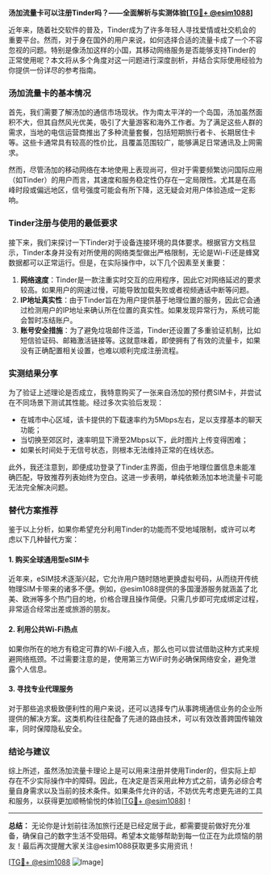 **汤加流量卡可以注册Tinder吗？——全面解析与实测体验[[TG💪+ @esim1088](https://t.me/s/esim1088)]**

近年来，随着社交软件的普及，Tinder成为了许多年轻人寻找爱情或社交机会的重要平台。然而，对于身在国外的用户来说，如何选择合适的流量卡成了一个不容忽视的问题。特别是像汤加这样的小国，其移动网络服务是否能够支持Tinder的正常使用呢？本文将从多个角度对这一问题进行深度剖析，并结合实际使用经验为你提供一份详尽的参考指南。

### 汤加流量卡的基本情况

首先，我们需要了解汤加的通信市场现状。作为南太平洋的一个岛国，汤加虽然面积不大，但其自然风光优美，吸引了大量游客和海外工作者。为了满足这些人群的需求，当地的电信运营商推出了多种流量套餐，包括短期旅行者卡、长期居住卡等。这些卡通常具有较高的性价比，且覆盖范围较广，能够满足日常通讯及上网需求。

然而，尽管汤加的移动网络在本地使用上表现尚可，但对于需要频繁访问国际应用（如Tinder）的用户而言，其速度和服务稳定性仍存在一定局限性。尤其是在高峰时段或偏远地区，信号强度可能会有所下降，这无疑会对用户体验造成一定影响。

### Tinder注册与使用的最低要求

接下来，我们来探讨一下Tinder对于设备连接环境的具体要求。根据官方文档显示，Tinder本身并没有对所使用的网络类型做出严格限制，无论是Wi-Fi还是蜂窝数据都可以正常运行。但是，在实际操作中，以下几个因素至关重要：

1. **网络速度**：Tinder是一款注重实时交互的应用程序，因此它对网络延迟的要求较高。如果用户的网速过慢，可能导致加载失败或者视频通话中断等问题。
2. **IP地址真实性**：由于Tinder旨在为用户提供基于地理位置的服务，因此它会通过检测用户的IP地址来确认所在位置的真实性。如果发现异常行为，系统可能会暂时冻结账户。
3. **账号安全措施**：为了避免垃圾邮件泛滥，Tinder还设置了多重验证机制，比如短信验证码、邮箱激活链接等。这就意味着，即使拥有了有效的流量卡，如果没有正确配置相关设置，也难以顺利完成注册流程。

### 实测结果分享

为了验证上述理论是否成立，我特意购买了一张来自汤加的预付费SIM卡，并尝试在不同场景下测试其性能。经过多次实验后发现：

- 在城市中心区域，该卡提供的下载速率约为5Mbps左右，足以支撑基本的聊天功能；
- 当切换至郊区时，速率明显下滑至2Mbps以下，此时图片上传变得困难；
- 如果长时间处于无信号状态，则根本无法维持正常的在线状态。

此外，我还注意到，即便成功登录了Tinder主界面，但由于地理位置信息未能准确匹配，导致推荐列表始终为空白。这进一步表明，单纯依赖汤加本地流量卡可能无法完全解决问题。

### 替代方案推荐

鉴于以上分析，如果你希望充分利用Tinder的功能而不受地域限制，或许可以考虑以下几种替代方案：

#### 1. 购买全球通用型eSIM卡
近年来，eSIM技术逐渐兴起，它允许用户随时随地更换虚拟号码，从而绕开传统物理SIM卡带来的诸多不便。例如，@esim1088提供的多国漫游服务就涵盖了北美、欧洲等多个热门目的地，价格合理且操作简便。只需几步即可完成绑定过程，非常适合经常出差或旅游的朋友。

#### 2. 利用公共Wi-Fi热点
如果你所在的地方有稳定可靠的Wi-Fi接入点，那么也可以尝试借助这种方式来规避网络瓶颈。不过需要注意的是，使用第三方WiFi时务必确保网络安全，避免泄露个人信息。

#### 3. 寻找专业代理服务
对于那些追求极致便利性的用户来说，还可以选择专门从事跨境通信业务的企业所提供的解决方案。这类机构往往配备了先进的路由技术，可以有效改善跨国传输效率，同时保障隐私安全。

### 结论与建议

综上所述，虽然汤加流量卡理论上是可以用来注册并使用Tinder的，但实际上却存在不少实际操作中的障碍。因此，在决定是否采用此种方式之前，请务必综合考量自身需求以及当前的技术条件。如果条件允许的话，不妨优先考虑更先进的工具和服务，以获得更加顺畅愉悦的体验[[TG💪+ @esim1088](https://t.me/s/esim1088)]！

---

**总结：**
无论你是计划前往汤加旅行还是已经定居于此，都需要提前做好充分准备，确保自己的数字生活不受阻碍。希望本文能够帮助到每一位正在为此烦恼的朋友！最后再次提醒大家关注@esim1088获取更多实用资讯！

[[TG💪+ @esim1088](https://t.me/s/esim1088) ![Image](https://i.postimg.cc/4NQfJmqS/Snipaste-2025-05-13-00-14-12.png)]